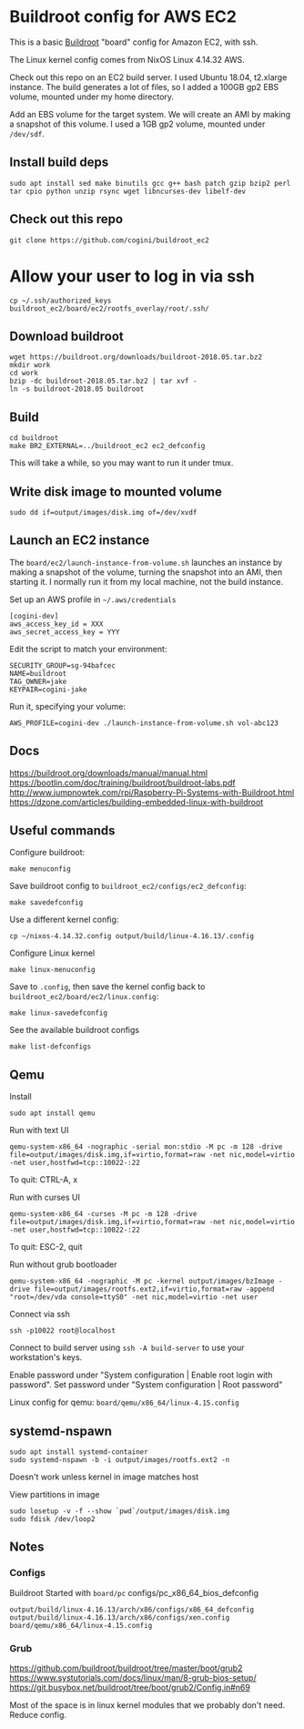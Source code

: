 # Buildroot config for AWS EC2

This is a basic [Buildroot](https://buildroot.org/) "board" config for
Amazon EC2, with ssh.

The Linux kernel config comes from NixOS Linux 4.14.32 AWS.

Check out this repo on an EC2 build server. I used Ubuntu 18.04, t2.xlarge
instance. The build generates a lot of files, so I added a 100GB gp2 EBS volume,
mounted under my home directory.

Add an EBS volume for the target system. We will create an AMI by making
a snapshot of this volume. I used a 1GB gp2 volume, mounted under `/dev/sdf`.

## Install build deps

```shell
sudo apt install sed make binutils gcc g++ bash patch gzip bzip2 perl tar cpio python unzip rsync wget libncurses-dev libelf-dev
```

## Check out this repo

```shell
git clone https://github.com/cogini/buildroot_ec2
```

# Allow your user to log in via ssh

```shell
cp ~/.ssh/authorized_keys buildroot_ec2/board/ec2/rootfs_overlay/root/.ssh/
```

## Download buildroot

```shell
wget https://buildroot.org/downloads/buildroot-2018.05.tar.bz2
mkdir work
cd work
bzip -dc buildroot-2018.05.tar.bz2 | tar xvf -
ln -s buildroot-2018.05 buildroot
```

## Build

```shell
cd buildroot
make BR2_EXTERNAL=../buildroot_ec2 ec2_defconfig
```

This will take a while, so you may want to run it under tmux.

## Write disk image to mounted volume

```shell
sudo dd if=output/images/disk.img of=/dev/xvdf
```

## Launch an EC2 instance

The `board/ec2/launch-instance-from-volume.sh` launches an instance
by making a snapshot of the volume, turning the snapshot into an AMI,
then starting it. I normally run it from my local machine, not the build
instance.

Set up an AWS profile in `~/.aws/credentials`

    [cogini-dev]
    aws_access_key_id = XXX
    aws_secret_access_key = YYY

Edit the script to match your environment:

    SECURITY_GROUP=sg-94bafcec
    NAME=buildroot
    TAG_OWNER=jake
    KEYPAIR=cogini-jake

Run it, specifying your volume:

```shell
AWS_PROFILE=cogini-dev ./launch-instance-from-volume.sh vol-abc123
```

## Docs

https://buildroot.org/downloads/manual/manual.html
https://bootlin.com/doc/training/buildroot/buildroot-labs.pdf
http://www.jumpnowtek.com/rpi/Raspberry-Pi-Systems-with-Buildroot.html
https://dzone.com/articles/building-embedded-linux-with-buildroot

## Useful commands

Configure buildroot:

    make menuconfig

Save buildroot config to `buildroot_ec2/configs/ec2_defconfig`:

    make savedefconfig

Use a different kernel config:

    cp ~/nixos-4.14.32.config output/build/linux-4.16.13/.config

Configure Linux kernel

    make linux-menuconfig

Save to `.config`, then save the kernel config back to `buildroot_ec2/board/ec2/linux.config`:

    make linux-savedefconfig

See the available buildroot configs

```shell
make list-defconfigs
```

## Qemu

Install
```shell
sudo apt install qemu
```

Run with text UI
```shell
qemu-system-x86_64 -nographic -serial mon:stdio -M pc -m 128 -drive file=output/images/disk.img,if=virtio,format=raw -net nic,model=virtio -net user,hostfwd=tcp::10022-:22
```
To quit: CTRL-A, x

Run with curses UI
```shell
qemu-system-x86_64 -curses -M pc -m 128 -drive file=output/images/disk.img,if=virtio,format=raw -net nic,model=virtio -net user,hostfwd=tcp::10022-:22
```
To quit: ESC-2, quit

Run without grub bootloader

```shell
qemu-system-x86_64 -nographic -M pc -kernel output/images/bzImage -drive file=output/images/rootfs.ext2,if=virtio,format=raw -append "root=/dev/vda console=ttyS0" -net nic,model=virtio -net user
```

Connect via ssh
```shell
ssh -p10022 root@localhost
```
Connect to build server using `ssh -A build-server` to use your workstation's keys.

Enable password under "System configuration | Enable root login with password".
Set password under "System configuration | Root password"

Linux config for qemu: `board/qemu/x86_64/linux-4.15.config`

## systemd-nspawn

```shell
sudo apt install systemd-container
sudo systemd-nspawn -b -i output/images/rootfs.ext2 -n
```

Doesn't work unless kernel in image matches host

View partitions in image

```
sudo losetup -v -f --show `pwd`/output/images/disk.img
sudo fdisk /dev/loop2
```

## Notes

### Configs

Buildroot
    Started with `board/pc`
    configs/pc_x86_64_bios_defconfig

    output/build/linux-4.16.13/arch/x86/configs/x86_64_defconfig
    output/build/linux-4.16.13/arch/x86/configs/xen.config
    board/qemu/x86_64/linux-4.15.config

### Grub

https://github.com/buildroot/buildroot/tree/master/boot/grub2
https://www.systutorials.com/docs/linux/man/8-grub-bios-setup/
https://git.busybox.net/buildroot/tree/boot/grub2/Config.in#n69

Most of the space is in linux kernel modules that we probably don't need.
Reduce config.
